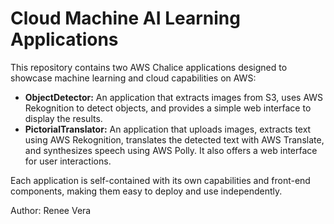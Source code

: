 # Cloud Machine AI Learning Applications

This repository contains two AWS Chalice applications designed to showcase machine learning and cloud capabilities on AWS:

- **ObjectDetector:** An application that extracts images from S3, uses AWS Rekognition to detect objects, and provides a simple web interface to display the results.
- **PictorialTranslator:** An application that uploads images, extracts text using AWS Rekognition, translates the detected text with AWS Translate, and synthesizes speech using AWS Polly. It also offers a web interface for user interactions.

Each application is self-contained with its own capabilities and front-end components, making them easy to deploy and use independently.



Author: Renee Vera 
